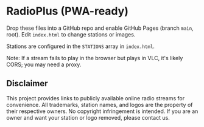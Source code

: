 # RadioPlus (PWA-ready)

Drop these files into a GitHub repo and enable GitHub Pages (branch `main`, root).
Edit `index.html` to change stations or images.

Stations are configured in the `STATIONS` array in `index.html`.

Note: If a stream fails to play in the browser but plays in VLC, it's likely CORS; you may need a proxy.

## Disclaimer
This project provides links to publicly available online radio streams for convenience.
All trademarks, station names, and logos are the property of their respective owners.
No copyright infringement is intended.
If you are an owner and want your station or logo removed, please contact us.
